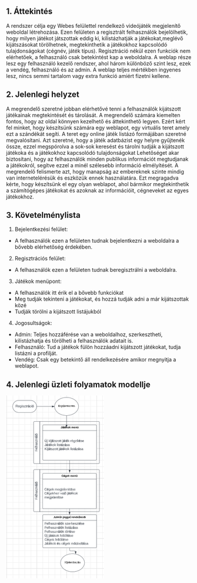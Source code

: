 ## 1. Áttekintés
A rendszer célja egy Webes felülettel rendelkező videójáték megjelenítő weboldal létrehozása. Ezen felületen a regisztrált felhasználók bejelölhetik, hogy milyen játékot játszottak eddig ki, kilistázhatják a játékokat,meglévő kijátszásokat törölhetnek, megtekinthetik a játékokhoz kapcsolódó tulajdonságokat (cégnév, játék típus). Regisztráció nékül ezen funkciók nem elérhetőek, a felhasználó csak betekintést kap a weboldalra. A weblap része lesz egy felhasználó kezelő rendszer, ahol három különböző szint lesz, ezek a vendég, felhasználó és az admin. A weblap teljes mértékben ingyenes lesz, nincs semmi tartalom vagy extra funkció amiért fizetni kellene.

## 2. Jelenlegi helyzet

A megrendelő szeretné jobban elérhetővé tenni a felhasználók kijátszott játékainak megtekintését és tárolását.
A megrendelő számára kiemelten fontos, hogy az oldal könnyen kezelhető és áttekinthető legyen. Ezért kért fel minket, hogy készítsünk számára egy weblapot, egy virtuális teret amely ezt a szándékát segíti.
A teret egy online játék listázó formájában szeretné megvalósítani.
Azt szeretné, hogy a játék adatbázist egy helyre gyűjtenék össze, ezzel megspórolva a sok-sok keresést és tárolni tudják a kijátszott játékoka és a játékokhoz kapcsolódó tulajdonságokat
Lehetőséget akar biztosítani, hogy az felhasználók minden publikus információt megtudjanak a játékokról, segítve ezzel a minél szélesebb információ elmélyítését. A megrendelő felismerte azt, hogy manapság az embereknek szinte mindig van internetelérésük és eszközük ennek használatára.
Ezt megragadva kérte, hogy készítsünk el egy olyan weblapot, ahol bármikor megtekinthetik a számítógépes játékokat és azoknak az információit, cégneveket az egyes játékokhoz.

## 3. Követelménylista

1. Bejelentkezési felület:
 * A felhasználók ezen a felületen tudnak bejelentkezni a weboldalra a bővebb elérhetőség érdekében.
2. Regisztrációs felület:
 * A felhasználók ezen a felületen tudnak beregisztrálni a weboldalra.
3. Játékok menüpont:
 * A felhasználók itt érik el a bővebb funkciókat
 * Meg tudják tekinteni a játékokat, és hozzá tudják adni a már kijátszottak közé
 * Tudják törölni a kijátszott listájukból
4. Jogosultságok:
 * Admin: Teljes hozzáférése van a weboldalhoz, szerkesztheti, kilistázhatja és törölheti a felhasználók adatait is.
 * Felhasználó: Tud a játékok fülön hozzáadni kijátszott játékokat, tudja listázni a profilját.
 * Vendég: Csak egy betekintő áll rendelkezésére amikor megnyitja a weblapot.

 ## 4. Jelenlegi üzleti folyamatok modellje

![Jelenlegi üzleti folyamatok modellje](../Doc/Pictures/functional_specification_4.png)

